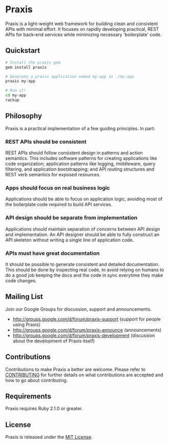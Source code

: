 # Praxis
Praxis is a light-weight web framework for building clean and consistent APIs
with minimal effort. It focuses on rapidly developing practical, REST APIs for
back-end services while minimizing necessary 'boilerplate' code.

## Quickstart
```bash
# Install the praxis gem
gem install praxis

# Generate a praxis application named my-app in ./my-app
praxis my-app

# Run it!
cd my-app
rackup
```

## Philosophy
Praxis is a practical implementation of a few guiding principles. In part:

### REST APIs should be consistent
REST APIs should follow consistent design in patterns and action semantics.
This includes software patterns for creating applications like code
organization; application patterns like logging, middleware, query filtering,
and application bootstrapping; and API routing structures and REST verb
semantics for exposed resources.

### Apps should focus on real business logic
Applications should be able to focus on application logic, avoiding most of the
boilerplate code required to build API services.

### API design should be separate from implementation
Applications should maintain separation of concerns between API design and
implementation. An API designer should be able to fully construct an API
skeleton without writing a single line of application code.

### APIs must have great documentation
It should be possible to generate consistent and detailed documentation. This
should be done by inspecting real code, to avoid relying on humans to do a good
job keeping the docs and the code in sync everytime they make code changes.

## Mailing List
Join our Google Groups for discussion, support and announcements.
* http://groups.google.com/d/forum/praxis-support (support for people using
  Praxis)
* http://groups.google.com/d/forum/praxis-announce (announcements)
* http://groups.google.com/d/forum/praxis-development (discussion about the
  development of Praxis itself)

## Contributions
Contributions to make Praxis a better are welcome. Please refer to
[CONTRIBUTING](https://github.com/rightscale/praxis/blob/master/CONTRIBUTING.md)
for further details on what contributions are accepted and how to go about
contributing.

## Requirements
Praxis requires Ruby 2.1.0 or greater.

## License
Praxis is released under the [MIT License](http://www.opensource.org/licenses/MIT).
